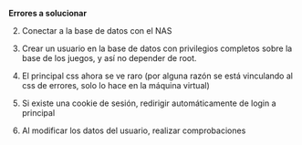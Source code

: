 **Errores a solucionar**

2. Conectar a la base de datos con el NAS
3. Crear un usuario en la base de datos con privilegios completos sobre la base de los juegos, y así no depender de root.

6. El principal css ahora se ve raro (por alguna razón se está vinculando al css de errores, solo lo hace en la máquina virtual)

11. Si existe una cookie de sesión, redirigir automáticamente de login a principal
12. Al modificar los datos del usuario, realizar comprobaciones
